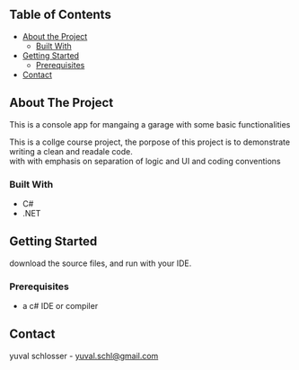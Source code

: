 <!-- TABLE OF CONTENTS -->
## Table of Contents

* [About the Project](#about-the-project)
  * [Built With](#built-with)
* [Getting Started](#getting-started)
  * [Prerequisites](#prerequisites)
* [Contact](#contact)



<!-- ABOUT THE PROJECT -->
## About The Project

This is a console app for mangaing a garage with some basic functionalities  

This is a collge course project, the porpose of this project is to demonstrate writing a clean and readale code.  
with with emphasis on separation of logic and UI and coding conventions 

### Built With

* C#
* .NET

<!-- GETTING STARTED -->
## Getting Started

download the source files, and run with your IDE.

### Prerequisites

* a c# IDE or compiler

<!-- CONTACT -->
## Contact

yuval schlosser - yuval.schl@gmail.com
